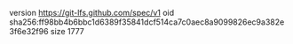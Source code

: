 version https://git-lfs.github.com/spec/v1
oid sha256:ff98bb4b6bbc1d6389f35841dcf514ca7c0aec8a9099826ec9a382e3f6e32f96
size 1777
